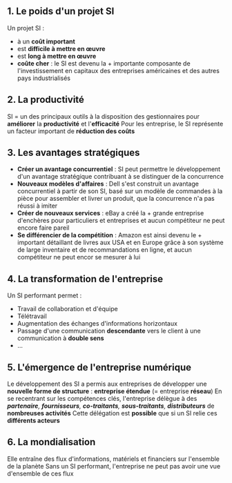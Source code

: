 ## 1. Le poids d'un projet SI
Un projet SI :
- à un **coût important**
- est **difficile à mettre en œuvre**
- est **long à mettre en œuvre**
- **coûte cher** : le SI est devenu la + importante composante de l'investissement en capitaux des entreprises américaines et des autres pays industrialisés
## 2. La productivité
SI = un des principaux outils à la disposition des gestionnaires pour **améliorer** la **productivité** et l'**efficacité**
Pour les entreprise, le SI représente un facteur important de **réduction des coûts**
## 3. Les avantages stratégiques
- **Créer un avantage concurrentiel** : SI peut permettre le développement d'un avantage stratégique contribuant à se distinguer de la concurrence
- **Nouveaux modèles d'affaires** : Dell s'est construit un avantage concurrentiel à partir de son SI, basé sur un modèle de commandes à la pièce pour assembler et livrer un produit, que la concurrence n'a pas réussi à imiter
- **Créer de nouveaux services** : eBay a créé la + grande entreprise d'enchères pour particuliers et entreprises et aucun compétiteur ne peut encore faire pareil
- **Se différencier de la compétition** : Amazon est ainsi devenu le + important détaillant de livres aux USA et en Europe grâce à son système de large inventaire et de recommandations en ligne, et aucun compétiteur ne peut encor se mesurer à lui
## 4. La transformation de l'entreprise
Un SI performant permet :
- Travail de collaboration et d'équipe
- Télétravail
- Augmentation des échanges d'informations horizontaux
- Passage d'une communication **descendante** vers le client à une communication à **double sens**
- ...
## 5. L'émergence de l'entreprise numérique
Le développement des SI a permis aux entreprises de développer une **nouvelle forme de structure** : **entreprise étendue** (= entreprise **réseau**)
En se recentrant sur les compétences clés, l'entreprise délègue à des ***partenaire**, **fournisseurs**, **co-traitants**, **sous-traitants**, **distributeurs*** de **nombreuses activités**
Cette délégation est **possible** que si un SI relie ces **différents acteurs**
## 6. La mondialisation
Elle entraîne des flux d'informations, matériels et financiers sur l'ensemble de la planète
Sans un SI performant, l'entreprise ne peut pas avoir une vue d'ensemble de ces flux